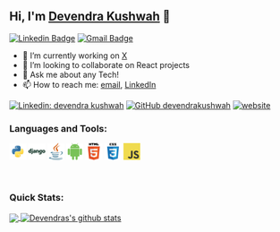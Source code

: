 ## Hi, I'm [Devendra Kushwah](https://devendrakushwah.github.io) 👋

[![Linkedin Badge](https://img.shields.io/badge/-devendrakushwah-blue?style=flat-square&logo=Linkedin&logoColor=white&link=https://www.linkedin.com/in/devendrakushwah/)](https://www.linkedin.com/in/devendrakushwah/)
[![Gmail Badge](https://img.shields.io/badge/-idevendrao8@gmail.com-c14438?style=flat-square&logo=Gmail&logoColor=white&link=mailto:idevendra08@gmail.com)](mailto:idevendra08@gmail.com)

- 🔭 I’m currently working on [X](https://github.com/devendrakushwah/)
- 👯 I’m looking to collaborate on React projects
- 💬 Ask me about any Tech!
- 📫 How to reach me: [email](mailto:idevendra08@gmail.com), [LinkedIn](https://linkedin.com/in/devendrakushwah)

[![Linkedin: devendra kushwah](https://img.shields.io/badge/-devendra_kushwah-blue?style=flat-square&logo=Linkedin&logoColor=white&link=https://www.linkedin.com/in/devendrakushwah/)](https://www.linkedin.com/in/devendrakushwah/)
[![GitHub devendrakushwah](https://img.shields.io/github/followers/devendrakushwah?label=follow&style=social)](https://github.com/devendrakushwah)
[![website](https://img.shields.io/badge/PortfolioWebsite-devendrakushwah.github.io-2648ff?style=flat-square&logo=google-chrome)](https://devendrakushwah.github.io/)


### Languages and Tools:  

<code><img height="30" src="https://raw.githubusercontent.com/github/explore/80688e429a7d4ef2fca1e82350fe8e3517d3494d/topics/python/python.png"></code>
<code><img height="30" src="https://raw.githubusercontent.com/github/explore/80688e429a7d4ef2fca1e82350fe8e3517d3494d/topics/django/django.png"></code>
<code><img height="30" src="https://raw.githubusercontent.com/github/explore/80688e429a7d4ef2fca1e82350fe8e3517d3494d/topics/java/java.png"></code>
<code><img height="30" src="https://raw.githubusercontent.com/github/explore/80688e429a7d4ef2fca1e82350fe8e3517d3494d/topics/android/android.png"></code>
<code><img height="30" src="https://raw.githubusercontent.com/github/explore/80688e429a7d4ef2fca1e82350fe8e3517d3494d/topics/html/html.png"></code>
<code><img height="30" src="https://raw.githubusercontent.com/github/explore/80688e429a7d4ef2fca1e82350fe8e3517d3494d/topics/css/css.png"></code>
<code><img height="30" src="https://raw.githubusercontent.com/github/explore/80688e429a7d4ef2fca1e82350fe8e3517d3494d/topics/javascript/javascript.png"></code>

<br/>

### Quick Stats:

<a href="https://github.com/devendrakushwah">
  <img align="center" src="https://github-readme-stats.vercel.app/api/top-langs/?username=devendrakushwah&theme=nord&hide_langs_below=1" />
</a>

<a href="https://github.com/devendrakushwah">
 <img align="center" src="https://github-readme-stats.vercel.app/api?username=devendrakushwah&show_icons=true&theme=nord&line_height=32" alt="Devendras's github stats"/>
</a>
